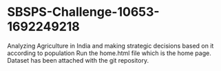 # SBSPS-Challenge-10653-1692249218
Analyzing Agriculture in India and making strategic decisions based on it according to population
Run the home.html file which is the home page. Dataset has been attached with the git repository.
